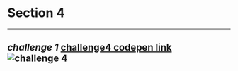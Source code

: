 # Section 4
--------------------
*challenge 1*
[challenge4 codepen link ](https://codepen.io/m2001said/pen/vYdggOR)<br>
![challenge 4](https://user-images.githubusercontent.com/91760639/187207512-83f7bc5b-6cb4-4ce7-aed4-28fdbca47a93.jpg)
--------------------
